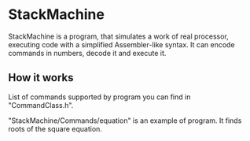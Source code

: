 # StackMachine
StackMachine is a program, that simulates a work of real processor, executing code with a simplified Assembler-like syntax.
It can encode commands in numbers, decode it and execute it.

## How it works
List of commands supported by program you can find in "CommandClass.h". 

"StackMachine/Commands/equation" is an example of program. It finds roots of the square equation.
